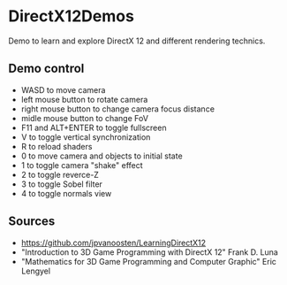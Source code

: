 # DirectX12Demos

Demo to learn and explore DirectX 12 and different rendering technics.

## Demo control
- WASD to move camera
- left mouse button to rotate camera
- right mouse button to change camera focus distance
- midle mouse button to change FoV
- F11 and ALT+ENTER to toggle fullscreen
- V to toggle vertical synchronization
- R to reload shaders
- 0 to move camera and objects to initial state
- 1 to toggle camera "shake" effect
- 2 to toggle reverce-Z
- 3 to toggle Sobel filter
- 4 to toggle normals view

## Sources
- https://github.com/jpvanoosten/LearningDirectX12
- "Introduction to 3D Game Programming with DirectX 12" Frank D. Luna
- "Mathematics for 3D Game Programming and Computer Graphic" Eric Lengyel
